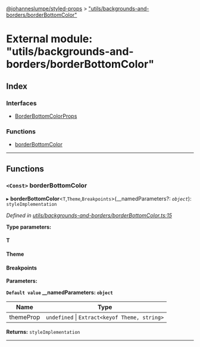 [@johanneslumpe/styled-props](../README.md) > ["utils/backgrounds-and-borders/borderBottomColor"](../modules/_utils_backgrounds_and_borders_borderbottomcolor_.md)

# External module: "utils/backgrounds-and-borders/borderBottomColor"

## Index

### Interfaces

* [BorderBottomColorProps](../interfaces/_utils_backgrounds_and_borders_borderbottomcolor_.borderbottomcolorprops.md)

### Functions

* [borderBottomColor](_utils_backgrounds_and_borders_borderbottomcolor_.md#borderbottomcolor)

---

## Functions

<a id="borderbottomcolor"></a>

### `<Const>` borderBottomColor

▸ **borderBottomColor**<`T`,`Theme`,`Breakpoints`>(__namedParameters?: *`object`*): `styleImplementation`

*Defined in [utils/backgrounds-and-borders/borderBottomColor.ts:15](https://github.com/johanneslumpe/styled-props/blob/8e709f1/src/utils/backgrounds-and-borders/borderBottomColor.ts#L15)*

**Type parameters:**

#### T 
#### Theme 
#### Breakpoints 
**Parameters:**

**`Default value` __namedParameters: `object`**

| Name | Type |
| ------ | ------ |
| themeProp | `undefined` \| `Extract<keyof Theme, string>` |

**Returns:** `styleImplementation`

___

